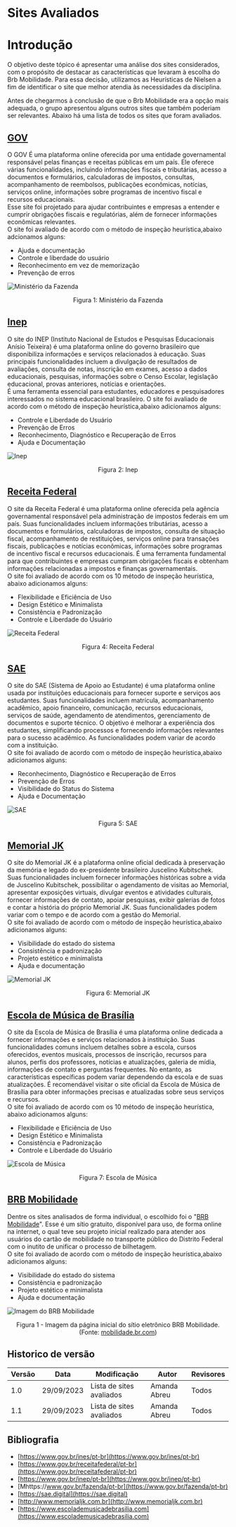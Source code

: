 # Sites Avaliados

# Introdução

O objetivo deste tópico é apresentar uma análise dos sites considerados, com o propósito de destacar as características que levaram à escolha do Brb Mobilidade. Para essa decisão, utilizamos as Heurísticas de Nielsen a fim de identificar o site que melhor atendia às necessidades da disciplina.

Antes de chegarmos à conclusão de que o Brb Mobilidade era a opção mais adequada, o grupo apresentou alguns outros sites que também poderiam ser relevantes. Abaixo há uma lista de todos os sites que foram avaliados. 

## [GOV](https://www.gov.br/fazenda/pt-br)
O GOV É uma plataforma online oferecida por uma entidade governamental responsável pelas finanças e receitas públicas em um país. Ele oferece várias funcionalidades, incluindo informações fiscais e tributárias, acesso a documentos e formulários, calculadoras de impostos, consultas, acompanhamento de reembolsos, publicações econômicas, notícias, serviços online, informações sobre programas de incentivo fiscal e recursos educacionais.  <br>
Esse site foi projetado para ajudar contribuintes e empresas a entender e cumprir obrigações fiscais e regulatórias, além de fornecer informações econômicas relevantes. <br>
O site foi avaliado de acordo com o método de inspeção heurística,abaixo adcionamos alguns: <br>
- Ajuda e documentação <br>
- Controle e liberdade do usuário <br>
- Reconhecimento em vez de memorização <br>
- Prevenção de erros <br>

![Ministério da Fazenda](assets/minis%20fazenda.png)

<div style= "text-align: center">
<p>Figura 1: Ministério da Fazenda</p> 
</div>



## [Inep](https://www.gov.br/inep/pt-br)
O site do INEP (Instituto Nacional de Estudos e Pesquisas Educacionais Anísio Teixeira) é uma plataforma online do governo brasileiro que disponibiliza informações e serviços relacionados à educação. Suas principais funcionalidades incluem a divulgação de resultados de avaliações, consulta de notas, inscrição em exames, acesso a dados educacionais, pesquisas, informações sobre o Censo Escolar, legislação educacional, provas anteriores, notícias e orientações. <br>
É uma ferramenta essencial para estudantes, educadores e pesquisadores interessados no sistema educacional brasileiro.
O site foi avaliado de acordo com o método de inspeção heurística,abaixo adicionamos alguns: <br>
- Controle e Liberdade do Usuário <br>
- Prevenção de Erros <br>
- Reconhecimento, Diagnóstico e Recuperação de Erros <br>
- Ajuda e Documentação <br>

![Inep](assets/inep.png)

<div style= "text-align: center">
<p>Figura 2: Inep</p>
</div>




## [Receita Federal](https://www.gov.br/receitafederal/pt-br)
O site da Receita Federal é uma plataforma online oferecida pela agência governamental responsável pela administração de impostos federais em um país. Suas funcionalidades incluem informações tributárias, acesso a documentos e formulários, calculadoras de impostos, consulta de situação fiscal, acompanhamento de restituições, serviços online para transações fiscais, publicações e notícias econômicas, informações sobre programas de incentivo fiscal e recursos educacionais. É uma ferramenta fundamental para que contribuintes e empresas cumpram obrigações fiscais e obtenham informações relacionadas a impostos e finanças governamentais. <br>
O site foi avaliado de acordo com os 10 método de inspeção heurística, abaixo adicionamos alguns: <br>
- Flexibilidade e Eficiência de Uso <br>
- Design Estético e Minimalista <br>
- Consistência e Padronização <br>
- Controle e Liberdade do Usuário <br>
 
![Receita Federal](assets/receita%20federal.png)

<div style= "text-align: center">
<p>Figura 4: Receita Federal</p>
</div>


## [SAE](https://sae.digital)
O site do SAE (Sistema de Apoio ao Estudante) é uma plataforma online usada por instituições educacionais para fornecer suporte e serviços aos estudantes. Suas funcionalidades incluem matrícula, acompanhamento acadêmico, apoio financeiro, comunicação, recursos educacionais, serviços de saúde, agendamento de atendimentos, gerenciamento de documentos e suporte técnico. O objetivo é melhorar a experiência dos estudantes, simplificando processos e fornecendo informações relevantes para o sucesso acadêmico. As funcionalidades podem variar de acordo com a instituição. <br>
O site foi avaliado de acordo com o método de inspeção heurística,abaixo adicionamos alguns: <br>
- Reconhecimento, Diagnóstico e Recuperação de Erros <br>
- Prevenção de Erros <br>
- Visibilidade do Status do Sistema <br>
- Ajuda e Documentação <br>
   

![SAE](assets/sae.png)

<div style= "text-align: center">
<p>Figura 5: SAE</p>
</div>


## [Memorial JK](http://www.memorialjk.com.br)
O site do Memorial JK é a plataforma online oficial dedicada à preservação da memória e legado do ex-presidente brasileiro Juscelino Kubitschek. Suas funcionalidades incluem fornecer informações históricas sobre a vida de Juscelino Kubitschek, possibilitar o agendamento de visitas ao Memorial, apresentar exposições virtuais, divulgar eventos e atividades culturais, fornecer informações de contato, apoiar pesquisas, exibir galerias de fotos e contar a história do próprio Memorial JK. Suas funcionalidades podem variar com o tempo e de acordo com a gestão do Memorial.  <br>
O site foi avaliado de acordo com o método de inspeção heurística,abaixo adicionamos alguns: <br>
- Visibilidade do estado do sistema <br>
- Consistência e padronização <br>
- Projeto estético e minimalista <br>
- Ajuda e documentação <br>

![Memorial JK](assets/memorial%20jk.png)

<div style= "text-align: center">
<p>Figura 6: Memorial JK</p>
</div>


## [Escola de Música de Brasília](https://www.escolademusicadebrasilia.com)
O site da Escola de Música de Brasília é uma plataforma online dedicada a fornecer informações e serviços relacionados à instituição. Suas funcionalidades comuns incluem detalhes sobre a escola, cursos oferecidos, eventos musicais, processos de inscrição, recursos para alunos, perfis dos professores, notícias e atualizações, galeria de mídia, informações de contato e perguntas frequentes. No entanto, as características específicas podem variar dependendo da escola e de suas atualizações. É recomendável visitar o site oficial da Escola de Música de Brasília para obter informações precisas e atualizadas sobre seus serviços e recursos.<br>
O site foi avaliado de acordo com os 10 método de inspeção heurística, abaixo adicionamos alguns: <br>
- Flexibilidade e Eficiência de Uso <br>
- Design Estético e Minimalista <br>
- Consistência e Padronização <br>
- Controle e Liberdade do Usuário <br>

![Escola de Música](assets/escola%20de%20musica.png)

<div style= "text-align: center">
<p>Figura 7: Escola de Música</p>
</div>

## [BRB Mobilidade](https://mobilidade.brb.com.br/passelivre/)

Dentre os sites analisados de forma individual, o escolhido foi o "[BRB Mobilidade](https://mobilidade.brb.com.br)". Esse é um sítio gratuito, disponível para uso, de forma online na internet, o qual teve seu projeto inicial realizado para atender aos usuários do cartão de mobilidade no transporte público do Distrito Federal com o inutito de unificar o processo de bilhetagem. <br>
O site foi avaliado de acordo com o método de inspeção heurística,abaixo adicionamos alguns: <br>
- Visibilidade do estado do sistema <br>
- Consistência e padronização <br>
- Projeto estético e minimalista <br>
- Ajuda e documentação <br>


![Imagem do BRB Mobilidade](assets/brb.png)

<div style="text-align: center">
<p>Figura 1 - Imagem da página inicial do sítio eletrônico BRB Mobilidade. (Fonte: <a href="https://mobilidade.brb.com.br">mobilidade.br.com</a>)</p>
</div>



## Historico de versão

| Versão | Data       | Modificação                             | Autor                         | Revisores                         |
| ------ | ---------- | --------------------------------------- | ----------------------------- |-----------------------------------|
|    1.0  |   29/09/2023   |   Lista de sites avaliados |  Amanda Abreu| Todos |
|    1.1  |   29/09/2023   |   Lista de sites avaliados |  Amanda Abreu| Todos |

## Bibliografia
* [https://www.gov.br/ines/pt-br](https://www.gov.br/ines/pt-br)
* [https://www.gov.br/receitafederal/pt-br](https://www.gov.br/receitafederal/pt-br)
* [https://www.gov.br/inep/pt-br](https://www.gov.br/inep/pt-br)
* [Mhttps://www.gov.br/fazenda/pt-br](https://www.gov.br/fazenda/pt-br)
* [https://sae.digital](https://sae.digital)
* [http://www.memorialjk.com.br](http://www.memorialjk.com.br)
* [https://www.escolademusicadebrasilia.com](https://www.escolademusicadebrasilia.com)

